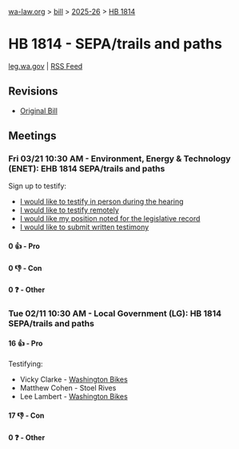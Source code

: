 [wa-law.org](/) > [bill](/bill/) > [2025-26](/bill/2025-26/) > [HB 1814](/bill/2025-26/hb/1814/)

# HB 1814 - SEPA/trails and paths
[leg.wa.gov](https://app.leg.wa.gov/billsummary?BillNumber=1814&Year=2025&Initiative=false) | [RSS Feed](./rss.xml)

## Revisions
* [Original Bill](1/)

## Meetings
### Fri 03/21 10:30 AM - Environment, Energy & Technology (ENET): EHB 1814 SEPA/trails and paths
Sign up to testify:
* [I would like to testify in person during the hearing](https://app.leg.wa.gov/csi/Testifier/Add?chamber=House&mId=33086&aId=165886&caId=26565&tId=1)
* [I would like to testify remotely](https://app.leg.wa.gov/csi/Testifier/Add?chamber=House&mId=33086&aId=165886&caId=26565&tId=2)
* [I would like my position noted for the legislative record](https://app.leg.wa.gov/csi/Testifier/Add?chamber=House&mId=33086&aId=165886&caId=26565&tId=3)
* [I would like to submit written testimony](https://app.leg.wa.gov/csi/Testifier/Add?chamber=House&mId=33086&aId=165886&caId=26565&tId=4)

#### 0 👍 - Pro

#### 0 👎 - Con

#### 0 ❓ - Other

### Tue 02/11 10:30 AM - Local Government (LG): HB 1814 SEPA/trails and paths
#### 16 👍 - Pro
Testifying:
* Vicky Clarke - [Washington Bikes](/org/washington_bikes/)
* Matthew Cohen - Stoel Rives
* Lee Lambert - [Washington Bikes](/org/washington_bikes/)

#### 17 👎 - Con

#### 0 ❓ - Other
